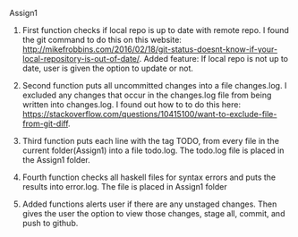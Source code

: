Assign1

1) First function checks if local repo is up to date with remote repo. I found the git command to do this on this website: http://mikefrobbins.com/2016/02/18/git-status-doesnt-know-if-your-local-repository-is-out-of-date/. Added feature: If local repo is not up to date, user is given the option to update or not.

2) Second function puts all uncommitted changes into a file changes.log. I excluded any changes that occur in the changes.log file from being written into changes.log. I found out how to to do this here: https://stackoverflow.com/questions/10415100/want-to-exclude-file-from-git-diff.

3) Third function puts each line with the tag TODO, from every file in the current folder(Assign1) into a file todo.log. The todo.log file is placed in the Assign1 folder.

4) Fourth function checks all haskell files for syntax errors and puts the results into error.log. The file is placed in Assign1 folder

5) Added functions alerts user if there are any unstaged changes. Then gives the user the option to view those changes, stage all, commit, and push to github.
